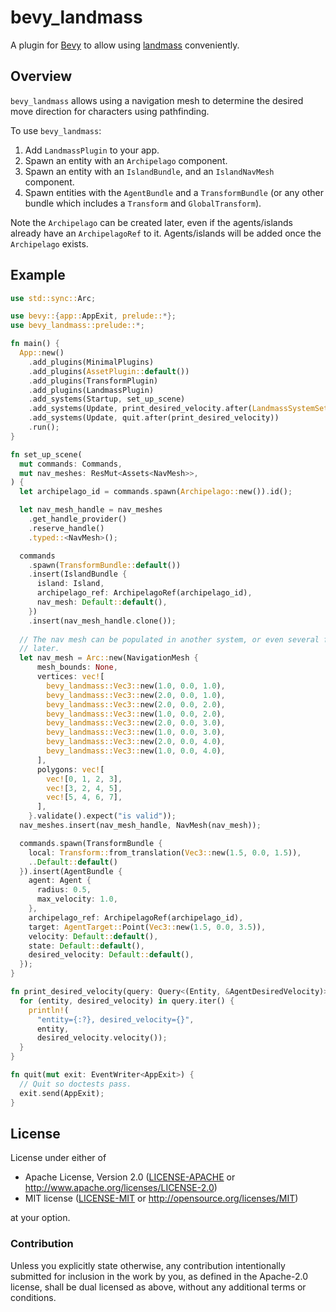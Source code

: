 # bevy_landmass

A plugin for [Bevy](https://bevyengine.org) to allow using
[landmass](https://github.com/andriyDev/landmass) conveniently.

## Overview

`bevy_landmass` allows using a navigation mesh to determine the desired move
direction for characters using pathfinding.

To use `bevy_landmass`:
1) Add `LandmassPlugin` to your app.
2) Spawn an entity with an `Archipelago` component.
3) Spawn an entity with an `IslandBundle`, and an `IslandNavMesh` component.
3) Spawn entities with the `AgentBundle` and a `TransformBundle` (or any other
bundle which includes a `Transform` and `GlobalTransform`).

Note the `Archipelago` can be created later, even if the agents/islands already
have an `ArchipelagoRef` to it. Agents/islands will be added once the
`Archipelago` exists.

## Example

```rust
use std::sync::Arc;

use bevy::{app::AppExit, prelude::*};
use bevy_landmass::prelude::*;

fn main() {
  App::new()
    .add_plugins(MinimalPlugins)
    .add_plugins(AssetPlugin::default())
    .add_plugins(TransformPlugin)
    .add_plugins(LandmassPlugin)
    .add_systems(Startup, set_up_scene)
    .add_systems(Update, print_desired_velocity.after(LandmassSystemSet::Output))
    .add_systems(Update, quit.after(print_desired_velocity))
    .run();
}

fn set_up_scene(
  mut commands: Commands,
  mut nav_meshes: ResMut<Assets<NavMesh>>,
) {
  let archipelago_id = commands.spawn(Archipelago::new()).id();

  let nav_mesh_handle = nav_meshes
    .get_handle_provider()
    .reserve_handle()
    .typed::<NavMesh>();

  commands
    .spawn(TransformBundle::default())
    .insert(IslandBundle {
      island: Island,
      archipelago_ref: ArchipelagoRef(archipelago_id),
      nav_mesh: Default::default(),
    })
    .insert(nav_mesh_handle.clone());
  
  // The nav mesh can be populated in another system, or even several frames
  // later.
  let nav_mesh = Arc::new(NavigationMesh {
      mesh_bounds: None,
      vertices: vec![
        bevy_landmass::Vec3::new(1.0, 0.0, 1.0),
        bevy_landmass::Vec3::new(2.0, 0.0, 1.0),
        bevy_landmass::Vec3::new(2.0, 0.0, 2.0),
        bevy_landmass::Vec3::new(1.0, 0.0, 2.0),
        bevy_landmass::Vec3::new(2.0, 0.0, 3.0),
        bevy_landmass::Vec3::new(1.0, 0.0, 3.0),
        bevy_landmass::Vec3::new(2.0, 0.0, 4.0),
        bevy_landmass::Vec3::new(1.0, 0.0, 4.0),
      ],
      polygons: vec![
        vec![0, 1, 2, 3],
        vec![3, 2, 4, 5],
        vec![5, 4, 6, 7],
      ],
    }.validate().expect("is valid"));
  nav_meshes.insert(nav_mesh_handle, NavMesh(nav_mesh));

  commands.spawn(TransformBundle {
    local: Transform::from_translation(Vec3::new(1.5, 0.0, 1.5)),
    ..Default::default()
  }).insert(AgentBundle {
    agent: Agent {
      radius: 0.5,
      max_velocity: 1.0,
    },
    archipelago_ref: ArchipelagoRef(archipelago_id),
    target: AgentTarget::Point(Vec3::new(1.5, 0.0, 3.5)),
    velocity: Default::default(),
    state: Default::default(),
    desired_velocity: Default::default(),
  });
}

fn print_desired_velocity(query: Query<(Entity, &AgentDesiredVelocity)>) {
  for (entity, desired_velocity) in query.iter() {
    println!(
      "entity={:?}, desired_velocity={}",
      entity,
      desired_velocity.velocity());
  }
}

fn quit(mut exit: EventWriter<AppExit>) {
  // Quit so doctests pass.
  exit.send(AppExit);
}
```

## License

License under either of

* Apache License, Version 2.0 ([LICENSE-APACHE](LICENSE-APACHE) or <http://www.apache.org/licenses/LICENSE-2.0>)
* MIT license ([LICENSE-MIT](LICENSE-MIT) or <http://opensource.org/licenses/MIT>)

at your option.

### Contribution

Unless you explicitly state otherwise, any contribution intentionally submitted
for inclusion in the work by you, as defined in the Apache-2.0 license, shall
be dual licensed as above, without any additional terms or conditions.
